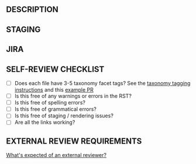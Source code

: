 ## DESCRIPTION


## STAGING


## JIRA


## SELF-REVIEW CHECKLIST

- [ ] Does each file have 3-5 taxonomy facet tags?
  See the [taxonomy tagging instructions](https://wiki.corp.mongodb.com/display/DE/Taxonomy+tagging+instructions) and this [example PR](https://github.com/10gen/cloud-docs/pull/5042/files) 
- [ ] Is this free of any warnings or errors in the RST?
- [ ] Is this free of spelling errors?
- [ ] Is this free of grammatical errors?
- [ ] Is this free of staging / rendering issues?
- [ ] Are all the links working?

## EXTERNAL REVIEW REQUIREMENTS

[What's expected of an external reviewer?](https://wiki.corp.mongodb.com/display/DE/Reviewing+Guidelines+for+the+MongoDB+Server+Documentation)